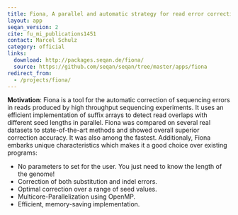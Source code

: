 ```yaml
---
title: Fiona, A parallel and automatic strategy for read error correction
layout: app
seqan_version: 2
cite: fu_mi_publications1451
contact: Marcel Schulz
category: official
links:
  download: http://packages.seqan.de/fiona/
  source: https://github.com/seqan/seqan/tree/master/apps/fiona
redirect_from:
  - /projects/fiona/
---
```


**Motivation**: Fiona is a tool for the automatic correction of sequencing errors in reads produced by high throughput sequencing experiments. It uses an efficient implementation of suffix arrays to detect read overlaps with different seed lengths in parallel. Fiona was compared on several real datasets to state-of-the-art methods and  showed overall superior correction accuracy. It was also among the fastest. Additionaly, Fiona embarks unique characteristics which makes it a good choice over existing programs:

* No parameters to set for the user. You just need to know the length of the genome!
* Correction of both substitution and indel errors.
* Optimal correction over a range of seed values.
* Multicore-Parallelization using OpenMP.
* Efficient, memory-saving implementation.
